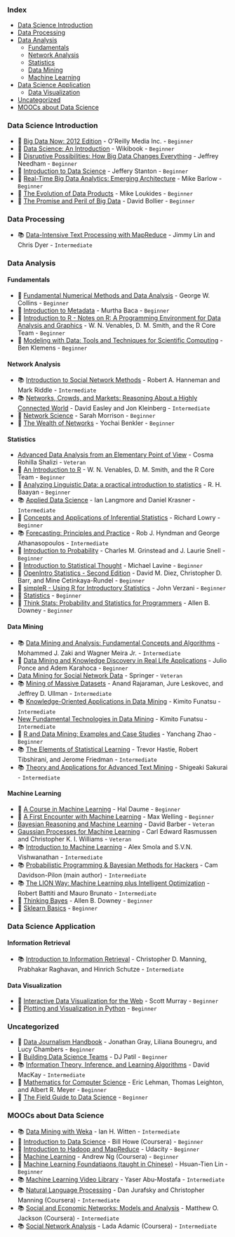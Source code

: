### Index
* [Data Science Introduction](#data-science-introduction)
* [Data Processing](#data-processing)
* [Data Analysis](#data-analysis)
	* [Fundamentals](#fundamentals)
	* [Network Analysis](#network-analysis)
	* [Statistics](#statistics)
	* [Data Mining](#data-mining)
	* [Machine Learning](#machine-learning)
* [Data Science Application](#data-science-application)
	* [Data Visualization](#data-visualization)
* [Uncategorized](#uncategorized)
* [MOOCs about Data Science](#moocs-about-data-science)	

### Data Science Introduction
* :closed_book: [Big Data Now: 2012 Edition](http://www.amazon.com/Big-Data-Now-2012-Edition-ebook/dp/B0097E4EBQ) - O'Reilly Media Inc. - `Beginner`
* :closed_book: [Data Science: An Introduction](http://en.wikibooks.org/wiki/Data_Science:_An_Introduction) - Wikibook - `Beginner`
* :closed_book: [Disruptive Possibilities: How Big Data Changes Everything](http://www.amazon.com/Disruptive-Possibilities-Data-Changes-Everything-ebook/dp/B00CLH387W) - Jeffrey Needham - `Beginner`
* :closed_book: [Introduction to Data Science](http://jsresearch.net/) - Jeffery Stanton - `Beginner`
* :closed_book: [Real-Time Big Data Analytics: Emerging Architecture](http://www.amazon.com/Real-Time-Big-Data-Analytics-Architecture-ebook/dp/B00DO33RSW) - Mike Barlow - `Beginner`
* :closed_book: [The Evolution of Data Products](http://www.amazon.com/The-Evolution-Data-Products-ebook/dp/B005QEKQUY/ref=sr_1_63?s=digital-text&ie=UTF8&qid=1351898530&sr=1-63) - Mike Loukides - `Beginner`
* :closed_book: [The Promise and Peril of Big Data](http://www.aspeninstitute.org/sites/default/files/content/docs/pubs/The_Promise_and_Peril_of_Big_Data.pdf) - David Bollier - `Beginner`

### Data Processing
* :books: [Data-Intensive Text Processing with MapReduce](http://lintool.github.io/MapReduceAlgorithms/MapReduce-book-final.pdf) - Jimmy Lin and Chris Dyer - `Intermediate`


### Data Analysis

#### Fundamentals
* :closed_book: [Fundamental Numerical Methods and Data Analysis](http://ads.harvard.edu/books/1990fnmd.book/) - George W. Collins - `Beginner`
* :closed_book: [Introduction to Metadata](http://www.getty.edu/research/publications/electronic_publications/intrometadata/index.html) - Murtha Baca - `Beginner`
* :closed_book: [Introduction to R - Notes on R: A Programming Environment for Data Analysis and Graphics](http://cran.r-project.org/doc/manuals/R-intro.pdf) - W. N. Venables, D. M. Smith, and the R Core Team - `Beginner`
* :closed_book: [Modeling with Data: Tools and Techniques for Scientific Computing](http://modelingwithdata.org/about_the_book.html) - Ben Klemens - `Beginner`

#### Network Analysis
* :books: [Introduction to Social Network Methods](http://faculty.ucr.edu/~hanneman/nettext/) - Robert A. Hanneman and Mark Riddle - `Intermediate`
* :books: [Networks, Crowds, and Markets: Reasoning About a Highly Connected World](http://www.cs.cornell.edu/home/kleinber/networks-book/) - David Easley and Jon Kleinberg - `Intermediate`
* :closed_book: [Network Science](http://barabasilab.neu.edu/networksciencebook/downlPDF.html) - Sarah Morrison - `Beginner`
* :closed_book: [The Wealth of Networks](http://www.benkler.org/Benkler_Wealth_Of_Networks.pdf) - Yochai Benkler - `Beginner`

#### Statistics
* [Advanced Data Analysis from an Elementary Point of View](http://www.stat.cmu.edu/~cshalizi/ADAfaEPoV/ADAfaEPoV.pdf) - Cosma Rohilla Shalizi - `Veteran`
* :closed_book: [An Introduction to R](http://cran.r-project.org/doc/manuals/R-intro.pdf) - W. N. Venables, D. M. Smith, and the R Core Team - `Beginner`
* :closed_book: [Analyzing Linguistic Data: a practical introduction to statistics](http://www.ualberta.ca/~baayen/publications/baayenCUPstats.pdf) - R. H. Baayan - `Beginner`
* :books: [Applied Data Science](http://columbia-applied-data-science.github.io/appdatasci.pdf) - Ian Langmore and Daniel Krasner - `Intermediate`
* :closed_book: [Concepts and Applications of Inferential Statistics](http://vassarstats.net/textbook/) - Richard Lowry - `Beginner`
* :books: [Forecasting: Principles and Practice](https://www.otexts.org/fpp/) - Rob J. Hyndman and George Athanasopoulos - `Intermediate`
* :closed_book: [Introduction to Probability](http://www.math.umass.edu/~lavine/Book/book.html) - Charles M. Grinstead and J. Laurie Snell - `Beginner`
* :closed_book: [Introduction to Statistical Thought](http://www.math.umass.edu/~lavine/Book/book.pdf) - Michael Lavine - `Beginner`
* :closed_book: [OpenIntro Statistics - Second Edition](http://www.openintro.org/stat/textbook.php) - David M. Diez, Christopher D. Barr, and Mine Cetinkaya-Rundel - `Beginner`
* :closed_book: [simpleR - Using R for Introductory Statistics](http://cran.r-project.org/doc/contrib/Verzani-SimpleR.pdf) - John Verzani - `Beginner`
* :closed_book: [Statistics](http://upload.wikimedia.org/wikipedia/commons/8/82/Statistics.pdf) - `Beginner`
* :closed_book: [Think Stats: Probability and Statistics for Programmers](http://www.greenteapress.com/thinkstats/thinkstats.pdf) - Allen B. Downey - `Beginner`

#### Data Mining
* :books: [Data Mining and Analysis: Fundamental Concepts and Algorithms](http://www2.dcc.ufmg.br/livros/miningalgorithms/files/pdf/dmafca.pdf) - Mohammed J. Zaki and Wagner Meira Jr. - `Intermediate`
* :closed_book: [Data Mining and Knowledge Discovery in Real Life Applications](http://www.intechopen.com/books/data_mining_and_knowledge_discovery_in_real_life_applications) - Julio Ponce and Adem Karahoca - `Beginner`
* [Data Mining for Social Network Data](http://link.springer.com/book/10.1007%2F978-1-4419-6287-4) - Springer - `Veteran`
* :books: [Mining of Massive Datasets](http://infolab.stanford.edu/~ullman/mmds/book.pdf) - Anand Rajaraman, Jure Leskovec, and Jeffrey D. Ullman - `Intermediate`
* :books: [Knowledge-Oriented Applications in Data Mining](http://www.intechopen.com/books/knowledge-oriented-applications-in-data-mininge) - Kimito Funatsu - `Intermediate`
* [New Fundamental Technologies in Data Mining](http://www.intechopen.com/books/new-fundamental-technologies-in-data-mining) - Kimito Funatsu - `Intermediate`
* :closed_book: [R and Data Mining: Examples and Case Studies](http://cran.r-project.org/doc/contrib/Zhao_R_and_data_mining.pdf) - Yanchang Zhao - `Beginner`
* :books: [The Elements of Statistical Learning](http://statweb.stanford.edu/~tibs/ElemStatLearn/) - Trevor Hastie, Robert Tibshirani, and Jerome Friedman - `Intermediate`
* :books: [Theory and Applications for Advanced Text Mining](http://www.intechopen.com/books/theory-and-applications-for-advanced-text-mining) - Shigeaki Sakurai - `Intermediate`


#### Machine Learning
* :closed_book: [A Course in Machine Learning](http://ciml.info/) - Hal Daume - `Beginner`
* :closed_book: [A First Encounter with Machine Learning](https://www.ics.uci.edu/~welling/teaching/273ASpring10/IntroMLBook.pdf) - Max Welling - `Beginner`
* [Bayesian Reasoning and Machine Learning](http://web4.cs.ucl.ac.uk/staff/D.Barber/textbook/031013.pdf) - David Barber - `Veteran`
* [Gaussian Processes for Machine Learning](http://www.gaussianprocess.org/gpml/chapters/) - Carl Edward Rasmussen and Christopher K. I. Williams - `Veteran`
* :books: [Introduction to Machine Learning](http://alex.smola.org/drafts/thebook.pdf) - Alex Smola and S.V.N. Vishwanathan - `Intermediate`
* :books: [Probabilistic Programming & Bayesian Methods for Hackers](http://camdavidsonpilon.github.io/Probabilistic-Programming-and-Bayesian-Methods-for-Hackers/) - Cam Davidson-Pilon (main author) - `Intermediate`
* :books: [The LION Way: Machine Learning plus Intelligent Optimization](http://www.lionsolver.com/LIONbook/) - Robert Battiti and Mauro Brunato - `Intermediate`
* :closed_book: [Thinking Bayes](http://www.greenteapress.com/thinkbayes/) - Allen B. Downey - `Beginner`
* :closed_book: [Sklearn Basics](http://nbviewer.ipython.org/github/jakevdp/sklearn_scipy2013/tree/master/notebooks/) - `Beginner`

### Data Science Application

#### Information Retrieval
* :books: [Introduction to Information Retrieval](http://nlp.stanford.edu/IR-book/) - Christopher D. Manning, Prabhakar Raghavan, and Hinrich Schutze - `Intermediate`

#### Data Visualization
* :closed_book: [Interactive Data Visualization for the Web](http://chimera.labs.oreilly.com/books/1230000000345/index.html) - Scott Murray - `Beginner`
* :closed_book: [Plotting and Visualization in Python](http://nbviewer.ipython.org/urls/gist.github.com/fonnesbeck/5850463/raw/a29d9ffb863bfab09ff6c1fc853e1d5bf69fe3e4/3.+Plotting+and+Visualization.ipynb) - `Beginner`


### Uncategorized
* :closed_book: [Data Journalism Handbook](http://datajournalismhandbook.org/1.0/en/) - Jonathan Gray, Liliana Bounegru, and Lucy Chambers - `Beginner`
* :closed_book: [Building Data Science Teams](http://assets.en.oreilly.com/1/eventseries/23/Building-Data-Science-Teams.pdf) - DJ Patil - `Beginner`
* :books: [Information Theory, Inference, and Learning Algorithms](http://www.inference.phy.cam.ac.uk/itprnn/book.html) - David MacKay - `Intermediate`
* :closed_book: [Mathematics for Computer Science](http://ocw.mit.edu/courses/electrical-engineering-and-computer-science/6-042j-mathematics-for-computer-science-fall-2010/readings/MIT6_042JF10_notes.pdf) - Eric Lehman, Thomas Leighton, and Albert R. Meyer - `Beginner`
* :closed_book: [The Field Guide to Data Science](http://www.boozallen.com/media/file/The-Field-Guide-to-Data-Science.pdf) - `Beginner`


### MOOCs about Data Science
* :books: [Data Mining with Weka](http://www.cs.waikato.ac.nz/ml/weka/mooc/dataminingwithweka/) - Ian H. Witten - `Intermediate`
* :closed_book: [Introduction to Data Science](https://class.coursera.org/datasci-001/class) - Bill Howe (Coursera) - `Beginner`
* :closed_book: [Introduction to Hadoop and MapReduce](https://www.udacity.com/course/ud617) - Udacity - `Beginner`
* :closed_book: [Machine Learning](https://class.coursera.org/ml-003/class) - Andrew Ng (Coursera) - `Beginner`
* :closed_book: [Machine Learning Foundatiaons (taught in Chinese)](https://class.coursera.org/ntumlone-001) - Hsuan-Tien Lin - `Beginner`
* :books: [Machine Learning Video Library](http://work.caltech.edu/library/#!?goback=.gde_35222_member_5810981726511443971) - Yaser Abu-Mostafa - `Intermediate`
* :books: [Natural Language Processing](https://class.coursera.org/nlp/lecture/preview) - Dan Jurafsky and Christopher Manning (Coursera) - `Intermediate`
* :books: [Social and Economic Networks: Models and Analysis](https://class.coursera.org/networksonline-001/class) - Matthew O. Jackson (Coursera) - `Intermediate`
* :books: [Social Network Analysis](https://class.coursera.org/sna-003/class) - Lada Adamic (Coursera) - `Intermediate`
